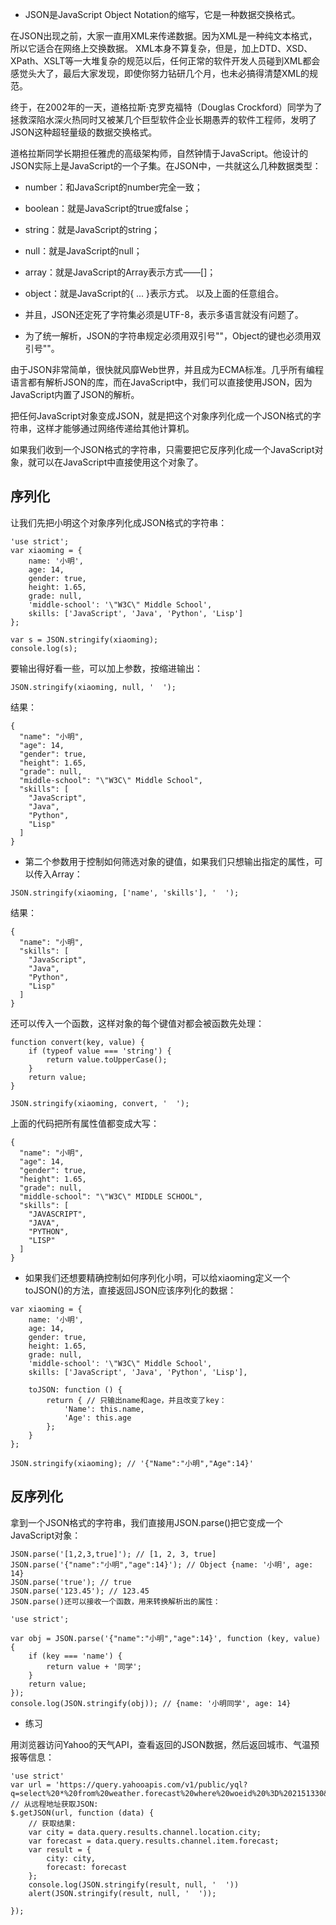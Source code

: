 - JSON是JavaScript Object Notation的缩写，它是一种数据交换格式。

在JSON出现之前，大家一直用XML来传递数据。因为XML是一种纯文本格式，所以它适合在网络上交换数据。
XML本身不算复杂，但是，加上DTD、XSD、XPath、XSLT等一大堆复杂的规范以后，任何正常的软件开发人员碰到XML都会感觉头大了，最后大家发现，即使你努力钻研几个月，也未必搞得清楚XML的规范。

终于，在2002年的一天，道格拉斯·克罗克福特（Douglas Crockford）同学为了拯救深陷水深火热同时又被某几个巨型软件企业长期愚弄的软件工程师，发明了JSON这种超轻量级的数据交换格式。

道格拉斯同学长期担任雅虎的高级架构师，自然钟情于JavaScript。他设计的JSON实际上是JavaScript的一个子集。在JSON中，一共就这么几种数据类型：

- number：和JavaScript的number完全一致；
- boolean：就是JavaScript的true或false；
- string：就是JavaScript的string；
- null：就是JavaScript的null；
- array：就是JavaScript的Array表示方式——[]；
- object：就是JavaScript的{ ... }表示方式。
以及上面的任意组合。

- 并且，JSON还定死了字符集必须是UTF-8，表示多语言就没有问题了。
- 为了统一解析，JSON的字符串规定必须用双引号""，Object的键也必须用双引号""。

由于JSON非常简单，很快就风靡Web世界，并且成为ECMA标准。几乎所有编程语言都有解析JSON的库，而在JavaScript中，我们可以直接使用JSON，因为JavaScript内置了JSON的解析。

把任何JavaScript对象变成JSON，就是把这个对象序列化成一个JSON格式的字符串，这样才能够通过网络传递给其他计算机。

如果我们收到一个JSON格式的字符串，只需要把它反序列化成一个JavaScript对象，就可以在JavaScript中直接使用这个对象了。

## 序列化
让我们先把小明这个对象序列化成JSON格式的字符串：
```
'use strict';
var xiaoming = {
    name: '小明',
    age: 14,
    gender: true,
    height: 1.65,
    grade: null,
    'middle-school': '\"W3C\" Middle School',
    skills: ['JavaScript', 'Java', 'Python', 'Lisp']
};

var s = JSON.stringify(xiaoming);
console.log(s);
```

要输出得好看一些，可以加上参数，按缩进输出：

```
JSON.stringify(xiaoming, null, '  ');
```

结果：
```
{
  "name": "小明",
  "age": 14,
  "gender": true,
  "height": 1.65,
  "grade": null,
  "middle-school": "\"W3C\" Middle School",
  "skills": [
    "JavaScript",
    "Java",
    "Python",
    "Lisp"
  ]
}
```

- 第二个参数用于控制如何筛选对象的键值，如果我们只想输出指定的属性，可以传入Array：
```
JSON.stringify(xiaoming, ['name', 'skills'], '  ');
```
结果：
```
{
  "name": "小明",
  "skills": [
    "JavaScript",
    "Java",
    "Python",
    "Lisp"
  ]
}
```
还可以传入一个函数，这样对象的每个键值对都会被函数先处理：
```
function convert(key, value) {
    if (typeof value === 'string') {
        return value.toUpperCase();
    }
    return value;
}

JSON.stringify(xiaoming, convert, '  ');
```
上面的代码把所有属性值都变成大写：
```
{
  "name": "小明",
  "age": 14,
  "gender": true,
  "height": 1.65,
  "grade": null,
  "middle-school": "\"W3C\" MIDDLE SCHOOL",
  "skills": [
    "JAVASCRIPT",
    "JAVA",
    "PYTHON",
    "LISP"
  ]
}
```

- 如果我们还想要精确控制如何序列化小明，可以给xiaoming定义一个toJSON()的方法，直接返回JSON应该序列化的数据：
```
var xiaoming = {
    name: '小明',
    age: 14,
    gender: true,
    height: 1.65,
    grade: null,
    'middle-school': '\"W3C\" Middle School',
    skills: ['JavaScript', 'Java', 'Python', 'Lisp'],
    
    toJSON: function () {
        return { // 只输出name和age，并且改变了key：
            'Name': this.name,
            'Age': this.age
        };
    }
};

JSON.stringify(xiaoming); // '{"Name":"小明","Age":14}'
```

## 反序列化
拿到一个JSON格式的字符串，我们直接用JSON.parse()把它变成一个JavaScript对象：
```
JSON.parse('[1,2,3,true]'); // [1, 2, 3, true]
JSON.parse('{"name":"小明","age":14}'); // Object {name: '小明', age: 14}
JSON.parse('true'); // true
JSON.parse('123.45'); // 123.45
JSON.parse()还可以接收一个函数，用来转换解析出的属性：
```

```
'use strict';

var obj = JSON.parse('{"name":"小明","age":14}', function (key, value) {
    if (key === 'name') {
        return value + '同学';
    }
    return value;
});
console.log(JSON.stringify(obj)); // {name: '小明同学', age: 14}
```

- 练习

用浏览器访问Yahoo的天气API，查看返回的JSON数据，然后返回城市、气温预报等信息：
```
'use strict'
var url = 'https://query.yahooapis.com/v1/public/yql?q=select%20*%20from%20weather.forecast%20where%20woeid%20%3D%202151330&format=json';
// 从远程地址获取JSON:
$.getJSON(url, function (data) {
    // 获取结果:
    var city = data.query.results.channel.location.city;
    var forecast = data.query.results.channel.item.forecast;
    var result = {
        city: city,
        forecast: forecast
    };
    console.log(JSON.stringify(result, null, '  '))
    alert(JSON.stringify(result, null, '  '));

});

```